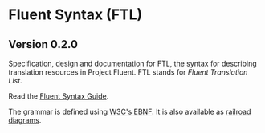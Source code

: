 # Fluent Syntax (FTL)

## Version 0.2.0

Specification, design and documentation for FTL, the syntax for describing
translation resources in Project Fluent.  FTL stands for *Fluent Translation
List*.

Read the [Fluent Syntax Guide][].

The grammar is defined using [W3C's EBNF][]. It is also available as [railroad
diagrams][].

[Fluent Syntax Guide]: http://projectfluent.io/fluent/guide
[W3C's EBNF]: https://www.w3.org/TR/REC-xml/#sec-notation
[railroad diagrams]: http://projectfluent.io/fluent/syntax/diagram.xhtml
